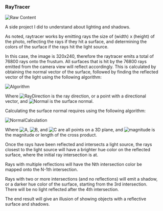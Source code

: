 ### RayTracer

![Raw Content](http://i.imgur.com/c61Pfsc.png)

A side project I did to understand about lighting and shadows.

As noted, raytracer works by emitting rays the size of (width) x (height) of the photo, reflecting the rays if they hit a surface, and determining the colors of the surface if the rays hit the light source.

In this case, the image is 320x240, therefore the raytracer emits a total of 76800 rays onto the frustum. All surfaces that is hit by the 76800 rays emitted from the camera view will reflect accordingly. This is calculated by obtaining the normal vector of the surface, followed by finding the reflected vector of the light using the following algorithm:

![Algorithm](http://i.imgur.com/QkFjfZS.png)

Where ![RayDirection](http://i.imgur.com/lUQbj59.png) is the ray direction, or a point with a directional vector, and ![Normal](https://i.imgur.com/AylQdSP.png) is the surface normal.

Calculating the surface normal requires using the following algorithm:

![NormalCalculation](http://i.imgur.com/g07aJbC.png)

Where ![A](https://i.imgur.com/cfS5LhR.png), ![B](https://i.imgur.com/W465ySO.png), and ![C](https://i.imgur.com/jSOrhAr.png) are all points on a 3D plane, and ![magnitude](https://i.imgur.com/KnVnh2D.png) is the magnitude or length of the cross product.

Once the rays have been reflected and intersects a light source, the rays closest to the light source will have a brighter hue color on the reflected surface, where the initial ray intersection is at.

Rays with multiple reflections will have the Nth intersection color be mapped onto the N-1th intersection.

Rays with two or more intersections (and no reflections) will emit a shadow, or a darker hue color of the surface, starting from the 3rd intersection. There will be no light reflected after the 4th intersection.

The end result will give an illusion of showing objects with a reflective surface and shadows.